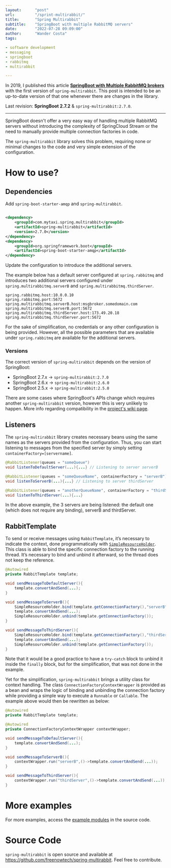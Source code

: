 ```yaml
---
layout:      "post"
url:         "/sprint-multirabbit/"
title:       "Spring Multirabbit"
subtitle:    "SpringBoot with multiple RabbitMQ servers"
date:        "2022-07-28 09:09:00"
author:      "Wander Costa"
tags:

- software development
- messaging
- springboot
- rabbitmq
- multirabbit

---
```


In 2019, I published this article [**SpringBoot with Multiple RabbitMQ brokers**][oldpost] with the first version
of `spring-multirabbit`. This post is intended to be an up-to-date version of that one whenever there are changes in the
library.

Last revision: **SpringBoot 2.7.2** & `spring-multirabbit:2.7.0`.

---

SpringBoot doesn't offer a very easy way of handling multiple RabbitMQ servers without introducing the complexity of
SpringCloud Stream or the need to manually provide multiple connection factories in code.

The `spring-multirabbit` library solves this problem, requiring none or minimal changes to the code and very simple
extension of the configuration.

# How to use?

## Dependencies

Add `spring-boot-starter-amqp` and `spring-multirabbit`.

```xml

<dependency>
    <groupId>com.mytaxi.spring.multirabbit</groupId>
    <artifactId>spring-multirabbit</artifactId>
    <version>2.7.0</version>
</dependency>
<dependency>
    <groupId>org.springframework.boot</groupId>
    <artifactId>spring-boot-starter-amqp</artifactId>
</dependency>
```

Update the configuration to introduce the additional servers.

The example below has a default server configured at `spring.rabbitmq` and introduces two additional servers configured
under `spring.multirabbitmq.serverB` and `spring.multirabbitmq.thirdServer`.

```properties
spring.rabbitmq.host:10.0.0.10
spring.rabbitmq.port:5672
spring.multirabbitmq.serverB.host:msgbroker.somedomain.com
spring.multirabbitmq.serverB.port:5672
spring.multirabbitmq.thirdServer.host:173.49.20.18
spring.multirabbitmq.thirdServer.port:5672
```

For the sake of simplification, no credentials or any other configuration is being provided. However, all the possible
parameters that are available under `spring.rabbitmq` are available for the additional servers.

### Versions

The correct version of `spring-multirabbit` depends on the version of SpringBoot:

- SpringBoot 2.7.x -> `spring-multirabbit:2.7.0`
- SpringBoot 2.6.x -> `spring-multirabbit:2.6.0`
- SpringBoot 2.5.x -> `spring-multirabbit:2.5.0`

There are some cases where SpringBoot's APIs change which requires another `spring-multirabbit` version, however this is
very unlikely to happen. More info regarding compatibility in the [project's wiki page][compatibility].

## Listeners

The `spring-multirabbit` library creates necessary beans using the same names as the servers provided from the
configuration. Thus, you can start listening to messages from the specified server by simply setting
`containerFactory=[servername]`.

```java
@RabbitListener(queues = "someQueue")
void listenToDefaultServer(...){...} // Listening to server serverB

@RabbitListener(queues = "someQueueName", containerFactory = "serverB")
void listenToServerB(...){...} // Listening to server thirdServer

@RabbitListener(queues = "anotherQueueName", containerFactory = "thirdServer")
void listenToThirdServer(...){...}
```

In the above example, the 3 servers are being listened: the default one (which does not require any binding), serverB
and thirdServer.

## RabbitTemplate

To send or receive messages using `RabbitTemplate`, it’s necessary to indicate the context, done programmatically
with [`SimpleResourceHolder`][srh]. This class is able to bind the specific connection factory to the running thread.
It’s necessary to bind and unbind it afterward, so the thread does not keep the reference.

```java
@Autowired
private RabbitTemplate template;

void sendMessageToDefaultServer(){
    template.convertAndSend(...);
}

void sendMessageToServerB(){
    SimpleResourceHolder.bind(template.getConnectionFactory(),"serverB");
    template.convertAndSend(...);
    SimpleResourceHolder.unbind(template.getConnectionFactory());
}

void sendMessageToThirdServer(){
    SimpleResourceHolder.bind(template.getConnectionFactory(),"thirdServer");
    template.convertAndSend(...);
    SimpleResourceHolder.unbind(template.getConnectionFactory());
}
```

Note that it would be a good practice to have a `try-catch` block to unbind it inside the `finally` block, but for the
simplification, that was not done in the example.

Yet for the simplification, `spring-multirabbit` brings a utility class for context handling. The class
`ConnectionFactoryContextWrapper` is provided as a bean and wraps the logic of binding and unbinding the connection
factory while providing a simple way to execute a `Runnable` or `Callable`. The example above would then be rewritten as
below:

```java
@Autowired
private RabbitTemplate template;

@Autowired
private ConnectionFactoryContextWrapper contextWrapper;

void sendMessageToDefaultServer(){
    template.convertAndSend(...);
}

void sendMessageToServerB(){
    contextWrapper.run("serverB",()->template.convertAndSend(...));
}

void sendMessageToThirdServer(){
    contextWrapper.run("thirdServer",()->template.convertAndSend(...));
}
```

# More examples

For more examples, access the [example modules][examples] in the source code.

# Source Code

`spring-multirabbit` is open source and available at https://github.com/freenowtech/spring-multirabbit. Feel free to
contribute.


[oldpost]: https://medium.com/inside-freenow/springboot-with-multiple-rabbitmq-brokers-cec203c3f77

[srh]: https://docs.spring.io/spring-amqp/api/org/springframework/amqp/rabbit/connection/SimpleResourceHolder.html

[compatibility]: https://github.com/freenowtech/spring-multirabbit/wiki

[examples]: https://github.com/freenowtech/spring-multirabbit/tree/main/spring-multirabbit-examples

